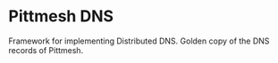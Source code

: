 # Pittmesh DNS
Framework for implementing Distributed DNS.
Golden copy of the DNS records of Pittmesh.
